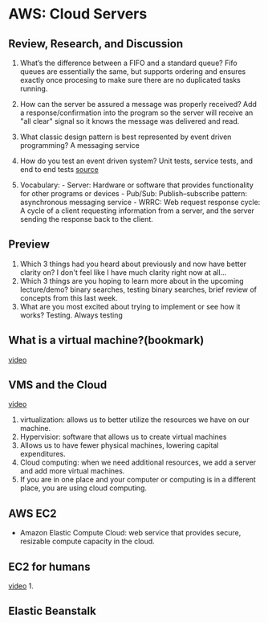 # AWS: Cloud Servers

## Review, Research, and Discussion

  1. What’s the difference between a FIFO and a standard queue? Fifo queues are essentially the same, but supports ordering and ensures exactly once procesing to make sure there are no duplicated tasks running.
  2. How can the server be assured a message was properly received? Add a response/confirmation into the program so the server will receive an "all clear" signal so it knows the message was delivered and read.
  3. What classic design pattern is best represented by event driven programming? A messaging service
  4. How do you test an event driven system? Unit tests, service tests, and end to end tests [source](https://medium.com/dan-on-coding/testing-event-driven-systems-63c6b0c57517)
  
  5. Vocabulary:
    - Server: Hardware or software that provides functionality for other programs or devices
    - Pub/Sub: Publish–subscribe pattern: asynchronous messaging service
    - WRRC: Web request response cycle: A cycle of a client requesting information from a server, and the server sending the response back to the client.
    
## Preview
  1. Which 3 things had you heard about previously and now have better clarity on? I don't feel like I have much clarity right now at all...
  2. Which 3 things are you hoping to learn more about in the upcoming lecture/demo? binary searches, testing binary searches, brief review of concepts from this last week.
  3. What are you most excited about trying to implement or see how it works? Testing. Always testing
  
  
## What is a virtual machine?(bookmark)
[video](https://www.youtube.com/watch?v=yIVXjl4SwVo)

## VMS and the Cloud
[video](https://www.youtube.com/watch?v=l0DfHUWMjsU)
1. virtualization: allows us to better utilize the resources we have on our machine.
2. Hypervisior: software that allows us to create virtual machines
3. Allows us to have fewer physical machines, lowering capital expenditures. 
4. Cloud computing: when we need additional resources, we add a server and add more virtual machines.
5. If you are in one place and your computer or computing is in a different place, you are using cloud computing.

## AWS EC2
  - Amazon Elastic Compute Cloud: web service that provides secure, resizable compute capacity in the cloud. 

## EC2 for humans
[video](https://www.youtube.com/watch?v=lZMkgOMYYIg)
1. 

## Elastic Beanstalk

  
  
  
  
  
  
  
  
  
  
  
  
  
  
  
